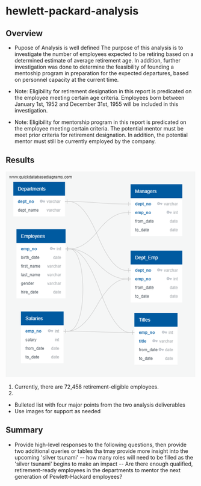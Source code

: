 # hewlett-packard-analysis

## Overview
- Pupose of Analysis is well defined
The purpose of this analysis is to investigate the number of employees expected to be retiring based on a determined estimate of average retirement age. 
In addition, further investigation was done to determine the feasibility of founding a mentoship program in preparation for the expected departures, based on personnel capacity at the current time. 

- Note: Eligibility for retirement designation in this report is predicated on the employee meeting
 certain age criteria. Employees born between January 1st, 1952 and December 31st, 1955 will be included in this
investigation. 
- Note: Eligibility for mentorship program in this report is predicated on the employee meeting certain criteria. 
The potential mentor must be meet prior criteria for retirement designation. In addition, the potential mentor must still be currently employed by the company.  


## Results
![Schema](Resources/EmployeeDB.png)

1. Currently, there are 72,458 retirement-eligible employees. 
2. 
- Bulleted list with four major points from the two analysis deliverables
- Use images for support as needed

## Summary
- Provide high-level responses to the following questions, then provide two additional queries or tables tha tmay provide more insight into the upcoming 'silver tsunami'
-- how many roles will need to be filled as the 'silver tsunami' begins to make an impact
-- Are there enough qualified, retirement-ready employees in the departments to mentor the next generation of Pewlett-Hackard employees? 